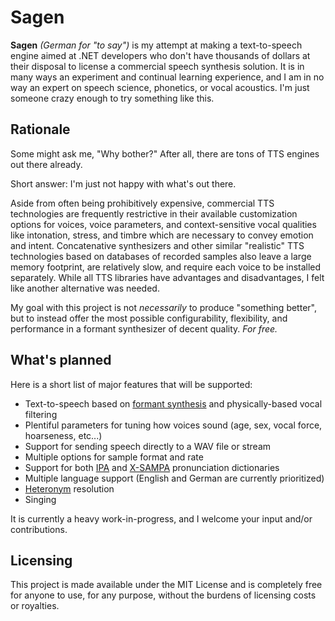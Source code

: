 # Sagen

**Sagen** _(German for "to say")_ is my attempt at making a text-to-speech engine aimed at .NET developers who don't have thousands of dollars at their disposal to license a commercial speech synthesis solution. It is in many ways an experiment and continual learning experience, and I am in no way an expert on speech science, phonetics, or vocal acoustics. I'm just someone crazy enough to try something like this.

## Rationale

Some might ask me, "Why bother?" After all, there are tons of TTS engines out there already.

Short answer: I'm just not happy with what's out there.

Aside from often being prohibitively expensive, commercial TTS technologies are frequently restrictive in their available customization options for voices, voice parameters, and context-sensitive vocal qualities like intonation, stress, and timbre which are necessary to convey emotion and intent. Concatenative synthesizers and other similar "realistic" TTS technologies based on databases of recorded samples also leave a large memory footprint, are relatively slow, and require each voice to be installed separately. While all TTS libraries have advantages and disadvantages, I felt like another alternative was needed.

My goal with this project is not _necessarily_ to produce "something better", but to instead offer the most possible configurability, flexibility, and performance in a formant synthesizer of decent quality. _For free._

## What's planned

Here is a short list of major features that will be supported:
* Text-to-speech based on [formant synthesis](https://en.wikipedia.org/wiki/Speech_synthesis#Formant_synthesis) and physically-based vocal filtering
* Plentiful parameters for tuning how voices sound (age, sex, vocal force, hoarseness, etc...)
* Support for sending speech directly to a WAV file or stream
* Multiple options for sample format and rate
* Support for both [IPA](https://en.wikipedia.org/wiki/International_Phonetic_Alphabet) and [X-SAMPA](https://en.wikipedia.org/wiki/X-SAMPA) pronunciation dictionaries
* Multiple language support (English and German are currently prioritized)
* [Heteronym](https://en.wikipedia.org/wiki/Heteronym_(linguistics)) resolution
* Singing

It is currently a heavy work-in-progress, and I welcome your input and/or contributions.

## Licensing

This project is made available under the MIT License and is completely free for anyone to use, for any purpose, without the burdens of licensing costs or royalties.
